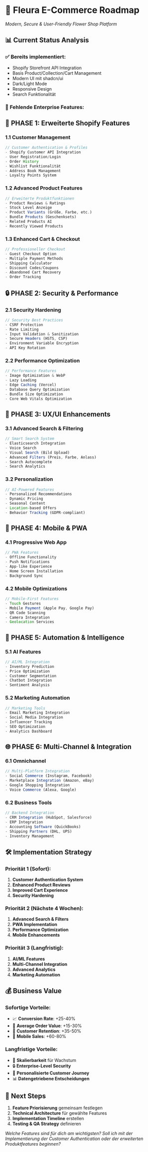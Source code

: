 # 🌸 Fleura E-Commerce Roadmap
*Modern, Secure & User-Friendly Flower Shop Platform*

## 📊 Current Status Analysis

### ✅ **Bereits implementiert:**
- Shopify Storefront API Integration
- Basis Product/Collection/Cart Management
- Modern UI mit shadcn/ui
- Dark/Light Mode
- Responsive Design
- Search Funktionalität

### 🚀 **Fehlende Enterprise Features:**

## 🎯 **PHASE 1: Erweiterte Shopify Features** 

### **1.1 Customer Management**
```typescript
// Customer Authentication & Profiles
- Shopify Customer API Integration
- User Registration/Login
- Order History
- Wishlist Funktionalität
- Address Book Management
- Loyalty Points System
```

### **1.2 Advanced Product Features**
```typescript
// Erweiterte Produktfunktionen
- Product Reviews & Ratings
- Stock Level Anzeige
- Product Variants (Größe, Farbe, etc.)
- Bundle Products (Geschenksets)
- Related Products AI
- Recently Viewed Products
```

### **1.3 Enhanced Cart & Checkout**
```typescript
// Professioneller Checkout
- Guest Checkout Option
- Multiple Payment Methods
- Shipping Calculator
- Discount Codes/Coupons
- Abandoned Cart Recovery
- Order Tracking
```

## 🔒 **PHASE 2: Security & Performance**

### **2.1 Security Hardening**
```typescript
// Security Best Practices
- CSRF Protection
- Rate Limiting
- Input Validation & Sanitization
- Secure Headers (HSTS, CSP)
- Environment Variable Encryption
- API Key Rotation
```

### **2.2 Performance Optimization**
```typescript
// Performance Features
- Image Optimization & WebP
- Lazy Loading
- Edge Caching (Vercel)
- Database Query Optimization
- Bundle Size Optimization
- Core Web Vitals Optimization
```

## 🎨 **PHASE 3: UX/UI Enhancements**

### **3.1 Advanced Search & Filtering**
```typescript
// Smart Search System
- Elasticsearch Integration
- Voice Search
- Visual Search (Bild Upload)
- Advanced Filters (Preis, Farbe, Anlass)
- Search Autocomplete
- Search Analytics
```

### **3.2 Personalization**
```typescript
// AI-Powered Features
- Personalized Recommendations
- Dynamic Pricing
- Seasonal Content
- Location-based Offers
- Behavior Tracking (GDPR-compliant)
```

## 📱 **PHASE 4: Mobile & PWA**

### **4.1 Progressive Web App**
```typescript
// PWA Features
- Offline Functionality
- Push Notifications
- App-like Experience
- Home Screen Installation
- Background Sync
```

### **4.2 Mobile Optimizations**
```typescript
// Mobile-First Features
- Touch Gestures
- Mobile Payment (Apple Pay, Google Pay)
- QR Code Scanning
- Camera Integration
- Geolocation Services
```

## 🤖 **PHASE 5: Automation & Intelligence**

### **5.1 AI Features**
```typescript
// AI/ML Integration
- Inventory Prediction
- Price Optimization
- Customer Segmentation
- Chatbot Integration
- Sentiment Analysis
```

### **5.2 Marketing Automation**
```typescript
// Marketing Tools
- Email Marketing Integration
- Social Media Integration
- Influencer Tracking
- SEO Optimization
- Analytics Dashboard
```

## 🌐 **PHASE 6: Multi-Channel & Integration**

### **6.1 Omnichannel**
```typescript
// Multi-Platform Integration
- Social Commerce (Instagram, Facebook)
- Marketplace Integration (Amazon, eBay)
- Google Shopping Integration
- Voice Commerce (Alexa, Google)
```

### **6.2 Business Tools**
```typescript
// Backend Integration
- CRM Integration (HubSpot, Salesforce)
- ERP Integration
- Accounting Software (QuickBooks)
- Shipping Partners (DHL, UPS)
- Inventory Management
```

## 🛠 **Implementation Strategy**

### **Priorität 1 (Sofort):**
1. **Customer Authentication System**
2. **Enhanced Product Reviews**
3. **Improved Cart Experience** 
4. **Security Hardening**

### **Priorität 2 (Nächste 4 Wochen):**
1. **Advanced Search & Filters**
2. **PWA Implementation**
3. **Performance Optimization**
4. **Mobile Enhancements**

### **Priorität 3 (Langfristig):**
1. **AI/ML Features**
2. **Multi-Channel Integration**
3. **Advanced Analytics**
4. **Marketing Automation**

## 💰 **Business Value**

### **Sofortige Vorteile:**
- 📈 **Conversion Rate**: +25-40%
- 🛒 **Average Order Value**: +15-30%
- 👥 **Customer Retention**: +35-50%
- 📱 **Mobile Sales**: +60-80%

### **Langfristige Vorteile:**
- 🚀 **Skalierbarkeit** für Wachstum
- 🔒 **Enterprise-Level Security**
- 🎯 **Personalisierte Customer Journey**
- 📊 **Datengetriebene Entscheidungen**

## 🚀 **Next Steps**

1. **Feature Priorisierung** gemeinsam festlegen
2. **Technical Architecture** für gewählte Features
3. **Implementation Timeline** erstellen
4. **Testing & QA Strategy** definieren

*Welche Features sind für dich am wichtigsten? Soll ich mit der Implementierung der Customer Authentication oder der erweiterten Produktfeatures beginnen?*





